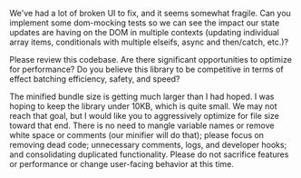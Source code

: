 We've had a lot of broken UI to fix, and it seems somewhat fragile. Can you implement some dom-mocking tests so we can see the impact our state updates are having on the DOM in multiple contexts (updating individual array items, conditionals with multiple elseifs, async and then/catch, etc.)?

Please review this codebase. Are there significant opportunities to optimize for performance? Do you believe this library to be competitive in terms of effect batching efficiency, safety, and speed?

The minified bundle size is getting much larger than I had hoped. I was hoping to keep the library under 10KB, which is quite small. We may not reach that goal, but I would like you to aggressively optimize for file size toward that end. There is no need to mangle variable names or remove white space or comments (our minifier will do that); please focus on removing dead code; unnecessary comments, logs, and developer hooks; and consolidating duplicated functionality. Please do not sacrifice features or performance or change user-facing behavior at this time.
